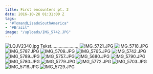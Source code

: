 ```yaml
---
title: First encounters pt. 2
date: 2016-10-28 01:31:00 Z
tags:
- "#TomandLisadoSouthAmerica"
- "#Brazil"
image: "/uploads/IMG_5742.JPG"
---
```


![LQJV2340.jpg](/uploads/LQJV2340.jpg)
Tekst......................
![IMG_5721.JPG](/uploads/IMG_5721.JPG)
![IMG_5718.JPG](/uploads/IMG_5718.JPG)
![IMG_5787.JPG](/uploads/IMG_5787.JPG)
![IMG_5709.JPG](/uploads/IMG_5709.JPG)
![IMG_5765.JPG](/uploads/IMG_5765.JPG)
![IMG_5742.JPG](/uploads/IMG_5742.JPG)
![IMG_5789.JPG](/uploads/IMG_5789.JPG)
![IMG_5757.JPG](/uploads/IMG_5757.JPG)![IMG_5680.JPG](/uploads/IMG_5680.JPG)
![IMG_5790.JPG](/uploads/IMG_5790.JPG)
![IMG_5780.JPG](/uploads/IMG_5780.JPG)
![IMG_5779.JPG](/uploads/IMG_5779.JPG)
![IMG_5772.JPG](/uploads/IMG_5772.JPG)
![IMG_5703.JPG](/uploads/IMG_5703.JPG)
![IMG_5716.JPG](/uploads/IMG_5716.JPG)
![IMG_5729.JPG](/uploads/IMG_5729.JPG)